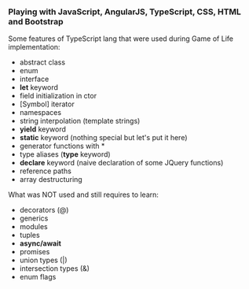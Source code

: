 ### Playing with JavaScript, AngularJS, TypeScript, CSS, HTML and Bootstrap

Some features of TypeScript lang that were used during Game of Life implementation:

* abstract class
* enum
* interface
* **let** keyword
* field initialization in ctor
* [Symbol] iterator
* namespaces
* string interpolation (template strings)
* **yield** keyword
* **static** keyword (nothing special but let's put it here)
* generator functions with \*
* type aliases (**type** keyword)
* **declare** keyword (naive declaration of some JQuery functions)
* reference paths
* array destructuring

What was NOT used and still requires to learn:

* decorators (@)
* generics
* modules
* tuples
* **async/await**
* promises
* union types (|)
* intersection types (&)
* enum flags
